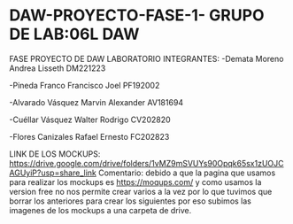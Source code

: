 # DAW-PROYECTO-FASE-1- GRUPO DE LAB:06L DAW
FASE PROYECTO DE DAW LABORATORIO
INTEGRANTES:
-Demata Moreno Andrea Lisseth  DM221223

-Pineda Franco Francisco Joel PF192002

-Alvarado Vásquez Marvin Alexander AV181694

-Cuéllar Vásquez Walter Rodrigo CV202820

-Flores Canizales Rafael Ernesto FC202823

LINK DE LOS MOCKUPS: https://drive.google.com/drive/folders/1vMZ9mSVUYs90Opqk65sx1zUOJCAGUyiP?usp=share_link
Comentario: debido a que la pagina que usamos para realizar los mockups es https://moqups.com/ y como usamos la version free
no nos permite crear varios a la vez por lo que tuvimos que borrar los anteriores para crear los siguientes por eso subimos 
las imagenes de los mockups a una carpeta de drive.
